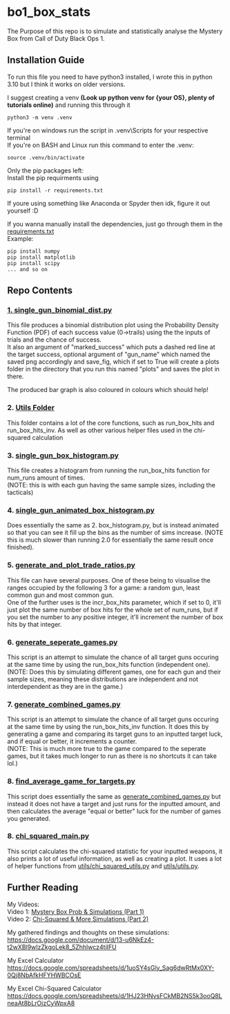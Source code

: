 # bo1_box_stats
The Purpose of this repo is to simulate and statistically analyse the Mystery Box from Call of Duty Black Ops 1.

## Installation Guide
To run this file you need to have python3 installed, I wrote this in python 3.10 but I think it works on older versions.


I suggest creating a venv **(Look up python venv for {your OS},
 plenty of tutorials online)** and running this through it
```
python3 -m venv .venv
```
If you're on windows run the script in \.venv\Scripts for your respective terminal<br>
If you're on BASH and Linux run this command to enter the .venv:
```
source .venv/bin/activate
```
Only the pip packages left: <br>
Install the pip requirments using 
```
pip install -r requirements.txt
```

If youre using something like Anaconda or Spyder then idk, figure it out yourself :D <br>

If you wanna manually install the dependencies, just go through them in the [requirements.txt](requirements.txt)<br>
Example:
```
pip install numpy
pip install matplotlib
pip install scipy
... and so on
```

## Repo Contents
### [1. single_gun_binomial_dist.py](single_gun_binomial_dist.py)
This file produces a binomial distribution plot using the Probability Density Function (PDF) of each success value (0->trails) using the the inputs of trials and the chance of success. <br> 
It also an argument of "marked_success" which puts a dashed red line at the target success, optional argument of  "gun_name" which named the saved png accordingly and save_fig, which if set to True will create a plots folder in the directory that you run this named "plots" and saves the plot in there.<br>

The produced bar graph is also coloured in colours which should help!
### 2. [Utils Folder](utils)
This folder contains a lot of the core functions, such as run_box_hits and run_box_hits_inv. As well as other various helper files used in the chi-squared calculation
### 3. [single_gun_box_histogram.py](single_gun_box_histogram.py)
This file creates a histogram from running the run_box_hits function for num_runs amount of times. <br>(NOTE: this is with each gun having the same sample sizes, including the tacticals)<br>

### 4. [single_gun_animated_box_histogram.py](single_gun_animated_box_histogram.py)
Does essentially the same as 2. box_histogram.py, but is instead animated so that you can see it fill up the bins as the number of sims increase. (NOTE this is much slower than running 2.0 for essentially the same result once finished).
### 5. [generate_and_plot_trade_ratios.py](generate_and_plot_trade_ratios.py)
This file can have several purposes. One of these being to visualise the ranges occupied by the following 3 for a game: a random gun, least common gun and most common gun.<br>
One of the further uses is the incr_box_hits parameter, which if set to 0, it'll just plot the same number of box hits for the whole set of num_runs, but if you set the number to any positive integer, it'll increment the number of box hits by that integer.
### 6. [generate_seperate_games.py](generate_seperate_games.py)
This script is an attempt to simulate the chance of all target guns occuring at the same time by using the run_box_hits function (independent one). <br> (NOTE: Does this by simulating different games, one for each gun and their sample sizes, meaning these distributions are independent and not interdependent as they are in the game.)
### 7. [generate_combined_games.py](generate_seperate_games.py)
This script is an attempt to simulate the chance of all target guns occuring at the same time by using the run_box_hits_inv function. It does this by generating a game and comparing its target guns to an inputted target luck, and if equal or better, it increments a counter.  <br> (NOTE: This is much more true to the game compared to the seperate games, but it takes much longer to run as there is no shortcuts it can take lol.) 
### 8. [find_average_game_for_targets.py](find_average_game_for_targets.py)
This script does essentially the same as [generate_combined_games.py](generate_seperate_games.py) but instead it does not have a target and just runs for the inputted amount, and then calculates the average "equal or better" luck for the number of games you generated.
### 8. [chi_squared_main.py](chi_squared_main.py)
This script calculates the chi-squared statistic for your inputted weapons, it also prints a lot of useful information, as well as creating a plot. It uses a lot of helper functions from [utils/chi_squared_utils.py](utils/chi_squared_utils.py) and [utils/utils.py](utils/utils.py).


## Further Reading 
My Videos:<br>
Video 1: [Mystery Box Prob & Simulations (Part 1)](https://www.youtube.com/watch?v=DO41-NiE9LE) <br>
Video 2: [Chi-Squared & More Simulations (Part 2)](https://www.youtube.com/watch?v=bAbxiurYeqQ)


My gathered findings and thoughts on these simulations: <br>
https://docs.google.com/document/d/13-u6NkEz4-t2wXBl9wIzZkgoLek8_5Zhhlwcz4tjIFU

My Excel Calculator <br>
https://docs.google.com/spreadsheets/d/1uoSY4sGly_Sag6dwRtMx0XY-0Qj8NbAfkHFYHWBCOsE

My Excel Chi-Squared Calculator
https://docs.google.com/spreadsheets/d/1HJ23HNvsFCkMB2NS5k3ooQ8LneaAt8bLrOjzCyWpxA8

